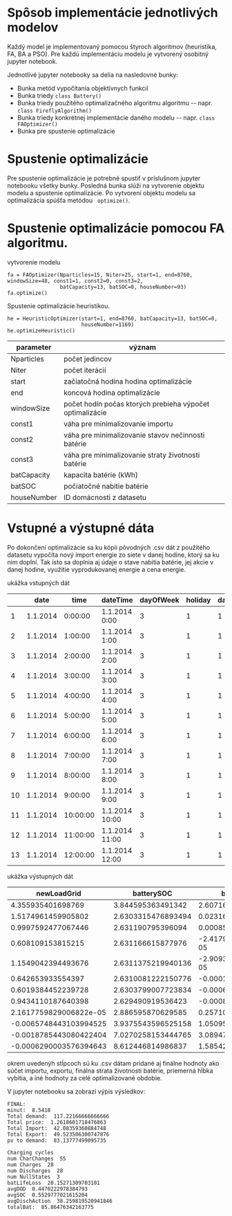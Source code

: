 # Spôsob implementácie jednotlivých modelov
Každý model je implementovaný pomocou štyroch algoritmov (heuristika, FA, BA a PSO). Pre každú implementáciu modelu je vytvorený osobitný jupyter notebook.

Jednotlivé jupyter notebooky sa delia na nasledovné bunky:
- Bunka metód vypočítania objektívnych funkcií
- Bunka triedy ```class Battery()```
- Bunka triedy použitého optimalizačného algoritmu algoritmu -- napr. ```class FireflyAlgorithm()```
- Bunka triedy konkrétnej implementácie daného modelu -- napr. ```class FAOptimizer()```
- Bunka pre spustenie optimalizácie

# Spustenie optimalizácie
Pre spustenie optimalizácie je potrebné spustiť v príslušnom jupyter notebooku všetky bunky. Posledná bunka slúži na vytvorenie objektu modelu a spustenie optimalizácie. Po vytvorení objektu modelu sa optimalizácia spúšťa metódou ```
optimize()```.


# Spustenie optimalizácie pomocou FA algoritmu.
vytvorenie modelu
```
fa = FAOptimizer(Nparticles=15, Niter=25, start=1, end=8760, windowSize=48, const1=1, const2=0, const3=2,
                 batCapacity=13, batSOC=0, houseNumber=93)
fa.optimize()

```

Spustenie optimalizácie heuristikou.
```
he = HeuristicOptimizer(start=1, end=8760, batCapacity=13, batSOC=0, 
                        houseNumber=1169)
he.optimizeHeuristic()
```
| parameter | význam |
| ------ | ------ |
| Nparticles | počet jedincov |
| Niter | počet iterácií |
| start | začiatočná hodina hodina optimalizácie |
| end | koncová hodina optimalizácie |
| windowSize | počet hodín počas ktorých prebieha výpočet optimalizácie |
| const1 | váha pre minimalizovanie importu |
| const2 | váha pre minimalizovanie stavov nečinnosti batérie |
| const3 | váha pre minimalizovanie straty životnosti batérie |
| batCapacity | kapacita batérie (kWh) |
| batSOC | počiatočné nabitie batérie |
| houseNumber | ID domácnosti z datasetu |

# Vstupné a výstupné dáta
Po dokončení optimalizácie sa ku kópii pôvodných .csv dát z použitého datasetu vypočíta nový import energie zo siete v danej hodine, ktorý sa ku nim doplní. Tak isto sa doplnia aj údaje o stave nabitia batérie, jej akcie v danej hodine, využitie vyprodukovanej energie a cena energie.

ukážka vstupných dát

|    | date     | time     | dateTime       | dayOfWeek | holiday | dayId | loadCons           | loadProd           | loadGrid            |
|----|----------|----------|----------------|-----------|---------|-------|--------------------|--------------------|---------------------|
| 1  | 1.1.2014 | 0:00:00  | 1.1.2014 0:00  | 3         | 1       | 1     | 1.74876666666667   | 0.0                | 1.74876666666667    |
| 2  | 1.1.2014 | 1:00:00  | 1.1.2014 1:00  | 3         | 1       | 1     | 1.4943333333333302 | 0.0                | 1.4943333333333302  |
| 3  | 1.1.2014 | 2:00:00  | 1.1.2014 2:00  | 3         | 1       | 1     | 0.9989             | 0.0                | 0.9989              |
| 4  | 1.1.2014 | 3:00:00  | 1.1.2014 3:00  | 3         | 1       | 1     | 0.608133333333333  | 0.0                | 0.608133333333333   |
| 5  | 1.1.2014 | 4:00:00  | 1.1.2014 4:00  | 3         | 1       | 1     | 1.15493333333333   | 0.0                | 1.15493333333333    |
| 6  | 1.1.2014 | 5:00:00  | 1.1.2014 5:00  | 3         | 1       | 1     | 0.642783333333333  | 0.0                | 0.642783333333333   |
| 7  | 1.1.2014 | 6:00:00  | 1.1.2014 6:00  | 3         | 1       | 1     | 0.602566666666667  | 0.0                | 0.602566666666667   |
| 8  | 1.1.2014 | 7:00:00  | 1.1.2014 7:00  | 3         | 1       | 1     | 0.9443             | 0.0                | 0.939483333333333   |
| 9  | 1.1.2014 | 8:00:00  | 1.1.2014 8:00  | 3         | 1       | 1     | 0.5443             | 0.801383333333333  | -0.257033333333333  |
| 10 | 1.1.2014 | 9:00:00  | 1.1.2014 9:00  | 3         | 1       | 1     | 0.943              | 2.00053333333333   | -1.05758333333333   |
| 11 | 1.1.2014 | 10:00:00 | 1.1.2014 10:00 | 3         | 1       | 1     | 0.839716666666667  | 3.93106666666667   | -3.09141666666667   |
| 12 | 1.1.2014 | 11:00:00 | 1.1.2014 11:00 | 3         | 1       | 1     | 1.13373333333333   | 2.7197833333333303 | -1.5859666666666699 |
| 13 | 1.1.2014 | 12:00:00 | 1.1.2014 12:00 | 3         | 1       | 1     | 1.01551666666667   | 1.26571666666667   | -0.250216666666667  |

ukážka výstupných dát

| newLoadGrid            | batterySOC         | batteryActions          | pvUsage            |
|------------------------|--------------------|-------------------------|--------------------|
| 4.355935401698769 | 3.844595363491342  | 2.6071687350320993      | 0.0                |
| 1.5174961459905802 | 2.6303315476893494 | 0.023162812657250065    | 0.0                |
| 0.9997592477067446 | 2.631190795396094  | 0.0008592477067446147   | 0.0                |
| 0.608109153815215 | 2.631166615877976  | -2.4179518117950494e-05 | 0.0                |
| 1.1549042394493676 | 2.6311375219940136 | -2.9093883962438838e-05 | 0.0                |
| 0.642653933554397 | 2.6310081222150776 | -0.0001293997789360013  | 0.0                |
| 0.6019384452239728 | 2.6303799007723834 | -0.0006282214426942545  | 0.0                |
| 0.9434110187640398 | 2.629490919536423  | -0.0008889812359602622  | 0.0                |
| 2.1617759829006822e-05 | 2.886595870629585  | 0.257104951093162       | 0.801383333333333  |
| -0.0065748443103994525 | 3.9375543596525158 | 1.0509584890229307      | 1.9939584890229307 |
| -0.0018785443080422404 | 7.0270258153444765 | 3.0894714556919607      | 3.9291881223586276 |
| -0.0006290003576394643 | 8.612446814986837  | 1.585420999642361       | 2.719154332975691  |
okrem uvedenýh stĺpcoch sú ku .csv dátam pridané aj finálne hodnoty ako súčet importu, exportu, finálna strata životnosti batérie, priemerná hĺbka vybitia, a iné hodnoty za celé optimalizované obdobie.

V jupyter notebooku sa zobrazí výpis výsledkov:
```
FINAL:
minut:  8.5418
Total demand:  117.22166666666666
Total price:  1.2618601718476863
Total Import:  42.08359360884748
Total Export:  49.523506300747876
pv to demand:  83.13777499095735

Charging cycles
num CharChanges  55
num Charges  28
num Discharges  28
num NullStates  3
batLifeLoss  20.15271309703101
avgDOD  0.4470222978384793
avgSOC  0.5529777021615204
avgDischAction  38.259819520941846
totalBat:  85.86476342163775
```